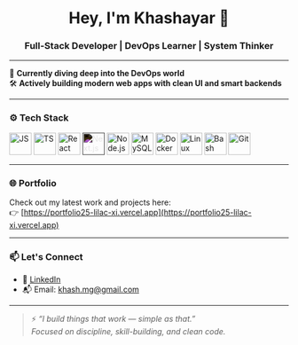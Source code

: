 <h1 align="center">Hey, I'm Khashayar 👋</h1>
<h3 align="center">Full-Stack Developer | DevOps Learner | System Thinker</h3>

---

🌱 **Currently diving deep into the DevOps world**  
🛠️ **Actively building modern web apps with clean UI and smart backends**

---

### ⚙️ Tech Stack

<p align="left">
  <img src="https://cdn.jsdelivr.net/gh/devicons/devicon/icons/javascript/javascript-original.svg" alt="JS" width="40" height="40"/>
  <img src="https://cdn.jsdelivr.net/gh/devicons/devicon/icons/typescript/typescript-original.svg" alt="TS" width="40" height="40"/>
  <img src="https://cdn.jsdelivr.net/gh/devicons/devicon/icons/react/react-original.svg" alt="React" width="40" height="40"/>
  <img src="https://cdn.jsdelivr.net/gh/devicons/devicon/icons/nextjs/nextjs-original.svg" alt="Next.js" width="40" height="40" style="filter: invert(1)"/>
  <img src="https://cdn.jsdelivr.net/gh/devicons/devicon/icons/nodejs/nodejs-original.svg" alt="Node.js" width="40" height="40"/>
  <img src="https://cdn.jsdelivr.net/gh/devicons/devicon/icons/mysql/mysql-original.svg" alt="MySQL" width="40" height="40"/>
  <img src="https://cdn.jsdelivr.net/gh/devicons/devicon/icons/docker/docker-original.svg" alt="Docker" width="40" height="40"/>
  <img src="https://cdn.jsdelivr.net/gh/devicons/devicon/icons/linux/linux-original.svg" alt="Linux" width="40" height="40"/>
  <img src="https://cdn.jsdelivr.net/gh/devicons/devicon/icons/bash/bash-original.svg" alt="Bash" width="40" height="40"/>
  <img src="https://cdn.jsdelivr.net/gh/devicons/devicon/icons/git/git-original.svg" alt="Git" width="40" height="40"/>
</p>

---

### 🌐 Portfolio

Check out my latest work and projects here:  
👉 [https://portfolio25-lilac-xi.vercel.app](https://portfolio25-lilac-xi.vercel.app)

---

### 📫 Let's Connect

- 💼 [LinkedIn](https://www.linkedin.com/in/khashayar-mir/)
- 📬 Email: khash.mg@gmail.com  

---

> ⚡ *“I build things that work — simple as that.”*  
> *Focused on discipline, skill-building, and clean code.*
